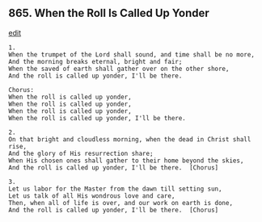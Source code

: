
## 865.  When the Roll Is Called Up Yonder
[edit](https://docs.google.com/document/d/1uBQgDwacdhTDk4qFL5vQ_ZX8z42MEkLF/edit?mode=html)



    1.
    When the trumpet of the Lord shall sound, and time shall be no more,
    And the morning breaks eternal, bright and fair;
    When the saved of earth shall gather over on the other shore,
    And the roll is called up yonder, I'll be there.

    Chorus:
    When the roll is called up yonder,
    When the roll is called up yonder, 
    When the roll is called up yonder,
    When the roll is called up yonder, I'll be there.

    2.
    On that bright and cloudless morning, when the dead in Christ shall rise,
    And the glory of His resurrection share;
    When His chosen ones shall gather to their home beyond the skies,
    And the roll is called up yonder, I'll be there.  [Chorus]

    3.
    Let us labor for the Master from the dawn till setting sun,
    Let us talk of all His wondrous love and care,
    Then, when all of life is over, and our work on earth is done,
    And the roll is called up yonder, I'll be there.  [Chorus]
